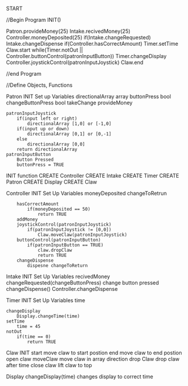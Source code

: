 START

//Begin Program
INIT()

Patron.provideMoney(25)
Intake.recivedMoney(25)
Controller.moneyDeposited(25)
if(Intake.changeRequested)
	Intake.changeDispense
if(Controller.hasCorrectAmount)
	Timer.setTime
	Claw.start
	while(Timer.notOut || Controller.buttonControl(patronInputButton))
		Timer.changeDisplay
		Controller.joystickControl(patronInputJoystick)
	Claw.end

//end Program

//Define Objects, Functions

Patron
	INIT
		Set up Variables
			directionalArray array
			buttonPress	bool
			changeButtonPress bool
	takeChange
	provideMoney
	
	patronInputJoystick
		if(input left or right)
			directionalArray [1,0] or [-1,0]
		if(input up or down)
			directionalArray [0,1] or [0,-1]
		else
			directionalArray [0,0]
		return directionalArray
	patronInputButton
		Button Pressed
		buttonPress = TRUE

INIT function
	CREATE Controller
	CREATE Intake
	CREATE Timer
	CREATE Patron
	CREATE Display
	CREATE Claw

Controller
	INIT
		Set Up Variables
			moneyDeposited
			changeToRetrun
		
		hasCorrectAmount
			if(moneyDeposited == 50)
				return TRUE
		addMoney
		joystickControl(patronInputJoystick)
			if(patronInputJoystick != [0,0])
				Claw.moveClaw(patronInputJoystick)
		buttonControl(patronInputButton)
			if(patronInputButton == TRUE)
				claw.dropClaw
				return TRUE
		changeDispense
			dispesne changeToReturn

Intake
	INIT Set Up Variables
		recivedMoney
	changeRequested(changeButtonPress)
		change button pressed
	changeDispense()
		Controller.changeDispense
	
Timer
	INIT Set Up Variables
		time
		
	changeDisplay
		Display.changeTime(time)
	setTime
		time = 45
	notOut
		if(time == 0)
			return TRUE

Claw
	INIT
	start
		move claw to start postion
	end
		move claw to end postion
		open claw
	moveClaw
		move claw in array direction
	drop Claw
		drop claw
		after time close claw
		lift claw to top
        
Display
	changeDisplay(time)
		changes display to correct time
